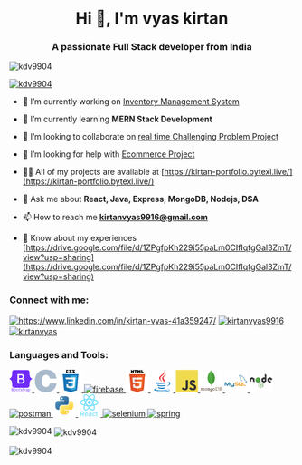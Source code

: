 <h1 align="center">Hi 👋, I'm vyas kirtan</h1>
<h3 align="center">A passionate Full Stack developer from India</h3>

<p align="left"> <img src="https://komarev.com/ghpvc/?username=kdv9904&label=Profile%20views&color=0e75b6&style=flat" alt="kdv9904" /> </p>

<p align="left"> <a href="https://github.com/ryo-ma/github-profile-trophy"><img src="https://github-profile-trophy.vercel.app/?username=kdv9904" alt="kdv9904" /></a> </p>

- 🔭 I’m currently working on [Inventory Management System](https://github.com/kdv9904/StockPilot.git)

- 🌱 I’m currently learning **MERN Stack Development**

- 👯 I’m looking to collaborate on [real time Challenging Problem Project](https://github.com/kdv9904/job-portal)

- 🤝 I’m looking for help with [Ecommerce Project](https://github.com/kdv9904/grocery-app)

- 👨‍💻 All of my projects are available at [https://kirtan-portfolio.bytexl.live/](https://kirtan-portfolio.bytexl.live/)

- 💬 Ask me about **React, Java, Express, MongoDB, Nodejs, DSA**

- 📫 How to reach me **kirtanvyas9916@gmail.com**

- 📄 Know about my experiences [https://drive.google.com/file/d/1ZPgfpKh229i55paLm0CIfIqfgGal3ZmT/view?usp=sharing](https://drive.google.com/file/d/1ZPgfpKh229i55paLm0CIfIqfgGal3ZmT/view?usp=sharing)

<h3 align="left">Connect with me:</h3>
<p align="left">
<a href="https://linkedin.com/in/https://www.linkedin.com/in/kirtan-vyas-41a359247/" target="blank"><img align="center" src="https://raw.githubusercontent.com/rahuldkjain/github-profile-readme-generator/master/src/images/icons/Social/linked-in-alt.svg" alt="https://www.linkedin.com/in/kirtan-vyas-41a359247/" height="30" width="40" /></a>
<a href="https://www.hackerrank.com/kirtanvyas9916" target="blank"><img align="center" src="https://raw.githubusercontent.com/rahuldkjain/github-profile-readme-generator/master/src/images/icons/Social/hackerrank.svg" alt="kirtanvyas9916" height="30" width="40" /></a>
<a href="https://www.leetcode.com/kirtanvyas" target="blank"><img align="center" src="https://raw.githubusercontent.com/rahuldkjain/github-profile-readme-generator/master/src/images/icons/Social/leet-code.svg" alt="kirtanvyas" height="30" width="40" /></a>
</p>

<h3 align="left">Languages and Tools:</h3>
<p align="left"> <a href="https://getbootstrap.com" target="_blank" rel="noreferrer"> <img src="https://raw.githubusercontent.com/devicons/devicon/master/icons/bootstrap/bootstrap-plain-wordmark.svg" alt="bootstrap" width="40" height="40"/> </a> <a href="https://www.cprogramming.com/" target="_blank" rel="noreferrer"> <img src="https://raw.githubusercontent.com/devicons/devicon/master/icons/c/c-original.svg" alt="c" width="40" height="40"/> </a> <a href="https://www.w3schools.com/css/" target="_blank" rel="noreferrer"> <img src="https://raw.githubusercontent.com/devicons/devicon/master/icons/css3/css3-original-wordmark.svg" alt="css3" width="40" height="40"/> </a> <a href="https://firebase.google.com/" target="_blank" rel="noreferrer"> <img src="https://www.vectorlogo.zone/logos/firebase/firebase-icon.svg" alt="firebase" width="40" height="40"/> </a> <a href="https://www.w3.org/html/" target="_blank" rel="noreferrer"> <img src="https://raw.githubusercontent.com/devicons/devicon/master/icons/html5/html5-original-wordmark.svg" alt="html5" width="40" height="40"/> </a> <a href="https://www.java.com" target="_blank" rel="noreferrer"> <img src="https://raw.githubusercontent.com/devicons/devicon/master/icons/java/java-original.svg" alt="java" width="40" height="40"/> </a> <a href="https://developer.mozilla.org/en-US/docs/Web/JavaScript" target="_blank" rel="noreferrer"> <img src="https://raw.githubusercontent.com/devicons/devicon/master/icons/javascript/javascript-original.svg" alt="javascript" width="40" height="40"/> </a> <a href="https://www.mongodb.com/" target="_blank" rel="noreferrer"> <img src="https://raw.githubusercontent.com/devicons/devicon/master/icons/mongodb/mongodb-original-wordmark.svg" alt="mongodb" width="40" height="40"/> </a> <a href="https://www.mysql.com/" target="_blank" rel="noreferrer"> <img src="https://raw.githubusercontent.com/devicons/devicon/master/icons/mysql/mysql-original-wordmark.svg" alt="mysql" width="40" height="40"/> </a> <a href="https://nodejs.org" target="_blank" rel="noreferrer"> <img src="https://raw.githubusercontent.com/devicons/devicon/master/icons/nodejs/nodejs-original-wordmark.svg" alt="nodejs" width="40" height="40"/> </a> <a href="https://postman.com" target="_blank" rel="noreferrer"> <img src="https://www.vectorlogo.zone/logos/getpostman/getpostman-icon.svg" alt="postman" width="40" height="40"/> </a> <a href="https://www.python.org" target="_blank" rel="noreferrer"> <img src="https://raw.githubusercontent.com/devicons/devicon/master/icons/python/python-original.svg" alt="python" width="40" height="40"/> </a> <a href="https://reactjs.org/" target="_blank" rel="noreferrer"> <img src="https://raw.githubusercontent.com/devicons/devicon/master/icons/react/react-original-wordmark.svg" alt="react" width="40" height="40"/> </a> <a href="https://www.selenium.dev" target="_blank" rel="noreferrer"> <img src="https://raw.githubusercontent.com/detain/svg-logos/780f25886640cef088af994181646db2f6b1a3f8/svg/selenium-logo.svg" alt="selenium" width="40" height="40"/> </a> <a href="https://spring.io/" target="_blank" rel="noreferrer"> <img src="https://www.vectorlogo.zone/logos/springio/springio-icon.svg" alt="spring" width="40" height="40"/> </a> </p>

<p><img align="left" src="https://github-readme-stats.vercel.app/api/top-langs?username=kdv9904&show_icons=true&locale=en&layout=compact" alt="kdv9904" /></p>

<p>&nbsp;<img align="center" src="https://github-readme-stats.vercel.app/api?username=kdv9904&show_icons=true&locale=en" alt="kdv9904" /></p>

<p><img align="center" src="https://github-readme-streak-stats.herokuapp.com/?user=kdv9904&" alt="kdv9904" /></p>
